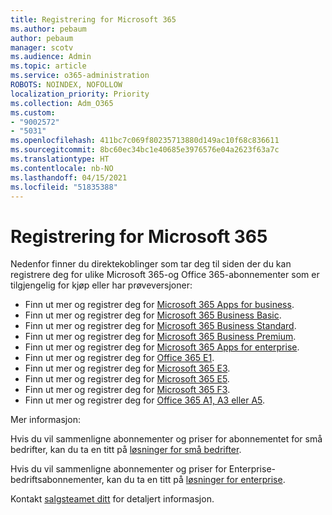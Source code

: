 ```yaml
---
title: Registrering for Microsoft 365
ms.author: pebaum
author: pebaum
manager: scotv
ms.audience: Admin
ms.topic: article
ms.service: o365-administration
ROBOTS: NOINDEX, NOFOLLOW
localization_priority: Priority
ms.collection: Adm_O365
ms.custom:
- "9002572"
- "5031"
ms.openlocfilehash: 411bc7c069f80235713880d149ac10f68c836611
ms.sourcegitcommit: 8bc60ec34bc1e40685e3976576e04a2623f63a7c
ms.translationtype: HT
ms.contentlocale: nb-NO
ms.lasthandoff: 04/15/2021
ms.locfileid: "51835388"
---
```

# <a name="sign-up-for-microsoft-365"></a>Registrering for Microsoft 365

Nedenfor finner du direktekoblinger som tar deg til siden der du kan registrere deg for ulike Microsoft 365-og Office 365-abonnementer som er tilgjengelig for kjøp eller har prøveversjoner:

- Finn ut mer og registrer deg for [Microsoft 365 Apps for business](https://products.office.com/business/office-365-business?activetab=pivot%3aoverviewtab).
- Finn ut mer og registrer deg for [Microsoft 365 Business Basic](https://products.office.com/business/office-365-business-essentials?activetab=pivot%3aoverviewtab).
- Finn ut mer og registrer deg for [Microsoft 365 Business Standard](https://products.office.com/business/office-365-business-premium?activetab=pivot%3aoverviewtab).
- Finn ut mer og registrer deg for [Microsoft 365 Business Premium](https://www.microsoft.com/microsoft-365/business/microsoft-365-business?activetab=pivot%3aoverviewtab).
- Finn ut mer og registrer deg for [Microsoft 365 Apps for enterprise](https://products.office.com/business/office-365-proplus-product?activetab=pivot%3aoverviewtab).
- Finn ut mer og registrer deg for [Office 365 E1](https://www.microsoft.com/microsoft-365/business/office-365-enterprise-e1-business-software?activetab=pivot:overviewtab).
- Finn ut mer og registrer deg for [Microsoft 365 E3](https://www.microsoft.com/microsoft-365/enterprise-e3-business-software).
- Finn ut mer og registrer deg for [Microsoft 365 E5](https://www.microsoft.com/microsoft-365/enterprise-e5-business-software?activetab=pivot%3aoverviewtab).
- Finn ut mer og registrer deg for [Microsoft 365 F3](https://www.microsoft.com/microsoft-365/microsoft-365-enterprise-f3?activetab=pivot%3aoverviewtab).
- Finn ut mer og registrer deg for [Office 365 A1, A3 eller A5](https://www.microsoft.com/microsoft-365/academic/compare-office-365-education-plans?activetab=tab:primaryr1).

Mer informasjon:

Hvis du vil sammenligne abonnementer og priser for abonnementet for små bedrifter, kan du ta en titt på [løsninger for små bedrifter](https://products.office.com/business/small-business-solutions#office-ContentAreaHeadingTemplate-1cuvapm).

Hvis du vil sammenligne abonnementer og priser for Enterprise-bedriftsabonnementer, kan du ta en titt på [løsninger for enterprise](https://www.microsoft.com/microsoft-365/business/compare-more-office-365-for-business-plans).

Kontakt [salgsteamet ditt](https://go.microsoft.com/fwlink/?linkid=2127718) for detaljert informasjon.
